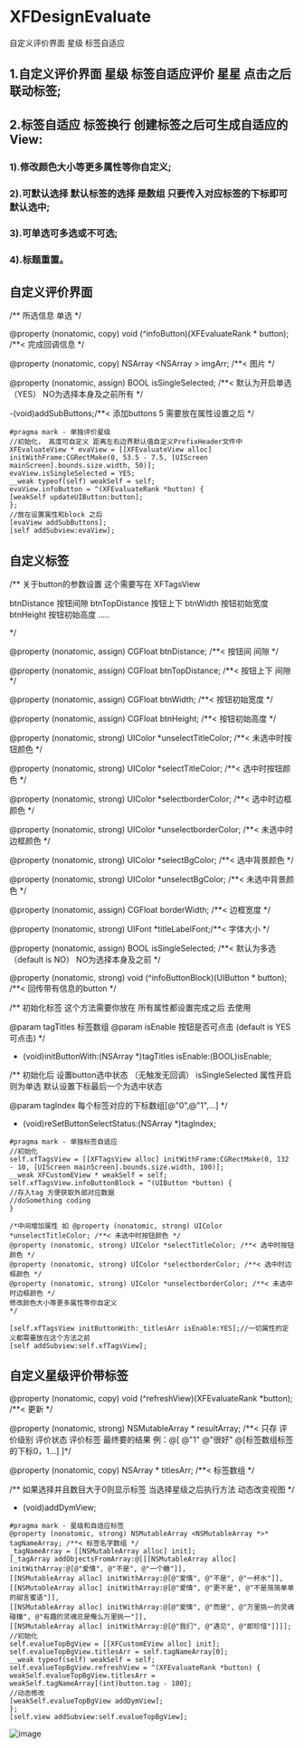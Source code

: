 # XFDesignEvaluate
自定义评价界面 星级 标签自适应

## 1.自定义评价界面 星级 标签自适应评价  星星 点击之后联动标签;
## 2.标签自适应 标签换行 创建标签之后可生成自适应的View:
### 1).修改颜色大小等更多属性等你自定义;
###  2).可默认选择 默认标签的选择 是数组 只要传入对应标签的下标即可默认选中;
### 3).可单选可多选或不可选;
### 4).标题重置。

## 自定义评价界面
/**
所选信息 单选
*/

@property (nonatomic, copy) void (^infoButton)(XFEvaluateRank * button); /**< 完成回调信息 */

@property (nonatomic, copy) NSArray <NSArray *>*  imgArr; /**< 图片 */

@property (nonatomic, assign) BOOL  isSingleSelected; /**< 默认为开启单选（YES）  NO为选择本身及之前所有 */

-(void)addSubButtons;/**< 添加buttons 5 需要放在属性设置之后 */

```
#pragma mark - 单独评价星级
//初始化， 高度可自定义 距离左右边界默认值自定义PrefixHeader文件中
XFEvaluateView * evaView = [[XFEvaluateView alloc] initWithFrame:CGRectMake(0, 53.5 - 7.5, [UIScreen mainScreen].bounds.size.width, 50)];
evaView.isSingleSelected = YES;
__weak typeof(self) weakSelf = self;
evaView.infoButton = ^(XFEvaluateRank *button) {
[weakSelf updateUIButton:button];
};
//放在设置属性和block 之后
[evaView addSubButtons];
[self addSubview:evaView];

```
## 自定义标签
/**
关于button的参数设置 这个需要写在 XFTagsView

btnDistance     按钮间隙
btnTopDistance  按钮上下
btnWidth        按钮初始宽度
btnHeight       按钮初始高度
.....

*/

@property (nonatomic, assign) CGFloat  btnDistance; /**< 按钮间 间隙 */

@property (nonatomic, assign) CGFloat  btnTopDistance; /**< 按钮上下 间隙 */

@property (nonatomic, assign) CGFloat  btnWidth; /**< 按钮初始宽度 */

@property (nonatomic, assign) CGFloat  btnHeight; /**< 按钮初始高度 */

@property (nonatomic, strong) UIColor *unselectTitleColor; /**< 未选中时按钮颜色 */

@property (nonatomic, strong) UIColor *selectTitleColor; /**< 选中时按钮颜色 */

@property (nonatomic, strong) UIColor *selectborderColor; /**< 选中时边框颜色 */

@property (nonatomic, strong) UIColor *unselectborderColor; /**< 未选中时边框颜色 */

@property (nonatomic, strong) UIColor *selectBgColor; /**< 选中背景颜色 */

@property (nonatomic, strong) UIColor *unselectBgColor; /**< 未选中背景颜色 */

@property (nonatomic, assign) CGFloat borderWidth; /**< 边框宽度 */

@property (nonatomic, strong) UIFont *titleLabelFont;/**< 字体大小 */

@property (nonatomic, assign) BOOL  isSingleSelected; /**< 默认为多选（default is NO）  NO为选择本身及之前 */

@property (nonatomic, strong) void (^infoButtonBlock)(UIButton * button); /**< 回传带有信息的button */

/**
初始化标签
这个方法需要你放在
所有属性都设置完成之后
去使用

@param tagTitles 标签数组
@param isEnable 按钮是否可点击 (default is YES 可点击)
*/

- (void)initButtonWith:(NSArray *)tagTitles isEnable:(BOOL)isEnable;

/**
初始化后 设置button选中状态 （无触发无回调）
isSingleSelected 属性开启 则为单选 默认设置下标最后一个为选中状态

@param tagIndex 每个标签对应的下标数组[@"0",@"1",...]
*/

- (void)reSetButtonSelectStatus:(NSArray *)tagIndex;


```
#pragma mark - 单独标签自适应
//初始化
self.xfTagsView = [[XFTagsView alloc] initWithFrame:CGRectMake(0, 132 - 10, [UIScreen mainScreen].bounds.size.width, 100)];
__weak XFCustomEView * weakSelf = self;
self.xfTagsView.infoButtonBlock = ^(UIButton *button) {
//存入tag 方便获取外部对应数据
//doSomething coding
}

/*中间增加属性 如 @property (nonatomic, strong) UIColor *unselectTitleColor; /**< 未选中时按钮颜色 */
@property (nonatomic, strong) UIColor *selectTitleColor; /**< 选中时按钮颜色 */
@property (nonatomic, strong) UIColor *selectborderColor; /**< 选中时边框颜色 */
@property (nonatomic, strong) UIColor *unselectborderColor; /**< 未选中时边框颜色 */
修改颜色大小等更多属性等你自定义
*/

[self.xfTagsView initButtonWith:_titlesArr isEnable:YES];//一切属性的定义都需要放在这个方法之前
[self addSubview:self.xfTagsView];
```

## 自定义星级评价带标签

@property (nonatomic, copy) void (^refreshView)(XFEvaluateRank *button); /**< 更新 */

@property (nonatomic, strong) NSMutableArray * resultArray; /**< 只存 评价级别 评价状态  评价标签 最终要的结果 例：@[ @"1" @"很好" @[标签数组标签的下标0，1...] ]*/

@property (nonatomic, copy) NSArray * titlesArr; /**< 标签数组 */

/**
如果选择并且数目大于0则显示标签 当选择星级之后执行方法 动态改变视图
*/

- (void)addDymView;

```
#pragma mark - 星级和自适应标签
@property (nonatomic, strong) NSMutableArray <NSMutableArray *>* tagNameArray; /**< 标签名字数组 */
_tagNameArray = [[NSMutableArray alloc] init];
[_tagArray addObjectsFromArray:@[[[NSMutableArray alloc] initWithArray:@[@"爱情", @"不是", @"一个糖"]],
[[NSMutableArray alloc] initWithArray:@[@"爱情", @"不是", @"一杯水"]],
[[NSMutableArray alloc] initWithArray:@[@"爱情", @"更不是", @"不是简简单单的甜言蜜语"]],
[[NSMutableArray alloc] initWithArray:@[@"爱情", @"而是", @"万里挑一的灵魂碰撞", @"有趣的灵魂总是俺么万里挑一"]],
[[NSMutableArray alloc] initWithArray:@[@"我们", @"遇见", @"即珍惜"]]]];
//初始化
self.evalueTopBgView = [[XFCustomEView alloc] init];
self.evalueTopBgView.titlesArr = self.tagNameArray[0];
__weak typeof(self) weakSelf = self;
self.evalueTopBgView.refreshView = ^(XFEvaluateRank *button) {
weakSelf.evalueTopBgView.titlesArr = weakSelf.tagNameArray[(int)button.tag - 100];
//动态修改
[weakSelf.evalueTopBgView addDymView];
};
[self.view addSubview:self.evalueTopBgView];

```

![image](https://github.com/FreeSnow520/XFDesignEvaluate/blob/master/imageExmp.gif)


